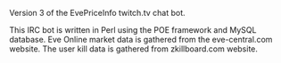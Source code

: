 Version 3 of the EvePriceInfo twitch.tv chat bot.

This IRC bot is written in Perl using the POE framework and MySQL database. Eve Online market data is gathered from the eve-central.com website. The user kill data is gathered from zkillboard.com website.
